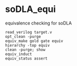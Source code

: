 # soDLA_equi
equivalence checking for soDLA

```
read_verilog target.v
opt_clean -purge
equiv_make gold gate equiv
hierarchy -top equiv
clean -purge; show
equiv_induct
equiv_status ­assert
```

